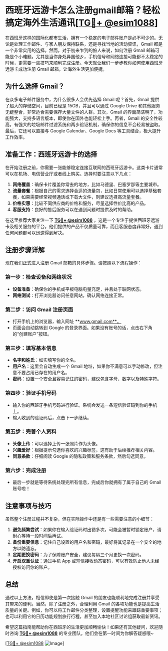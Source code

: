 # 西班牙远游卡怎么注册gmail邮箱？轻松搞定海外生活通讯[[TG💪+ @esim1088](https://t.me/s/esim1088)]

在西班牙这样的国际化都市生活，拥有一个稳定的电子邮件账户是必不可少的。无论是处理工作邮件、与家人朋友保持联系，还是寻找当地的活动资讯，Gmail 都是一个非常实用的选择。然而，对于初来乍到的旅人来说，如何注册 Gmail 邮箱可能是个小难题。尤其是当你身处异国他乡，手机信号和网络连接可能都不太稳定的时候，更需要一些技巧来顺利完成注册。今天就让我们一步步教你如何使用西班牙远游卡成功注册 Gmail 邮箱，让海外生活更加便捷。

## 为什么选择 Gmail？

在众多电子邮件服务中，为什么很多人会优先选择 Gmail 呢？首先，Gmail 提供了超大的存储空间，目前已经是 15GB，并且可以通过 Google Drive 和其他服务无缝整合，非常适合需要保存大量文件的人群。其次，Gmail 的界面简洁明了，功能强大，支持多语言版本，即使你在国外也能轻松上手。再者，Gmail 的安全性较高，有强大的垃圾邮件过滤系统和两步验证机制，确保你的信息不会轻易被盗取。最后，它还可以直接与 Google Calendar、Google Docs 等工具结合，极大提升工作效率。

## 准备工作：西班牙远游卡的选择

在开始注册之前，你需要一张能够稳定连接互联网的西班牙远游卡。这类卡片通常可以在机场、电信营业厅或者线上购买。选择时要注意以下几点：

1. **网络覆盖**：确保卡片覆盖你常去的地方，比如马德里、巴塞罗那等主要城市。
2. **流量套餐**：根据自己的需求选择合适的流量包，比如日常使用可以选择基础套餐，如果需要经常视频通话或下载大文件，则建议选择高流量套餐。
3. **价格实惠**：比较不同供应商的价格和服务，尽量选择性价比高的产品。
4. **客服支持**：良好的售后服务可以在遇到问题时提供及时的帮助。

在这里推荐大家关注一下 **[TG💪+ @esim1088](https://t.me/s/esim1088)** ，这是一个专注于提供西班牙远游卡及相关服务的平台。他们提供的产品不仅质量可靠，而且客服态度非常好，遇到任何问题都可以迅速得到解决。

## 注册步骤详解

现在我们正式进入注册 Gmail 邮箱的具体步骤。请按照以下流程操作：

### 第一步：检查设备和网络状况

- **设备准备**：确保你的手机或平板电脑电量充足，并且处于联网状态。
- **网络测试**：打开浏览器访问任意网站，确认网络连接正常。

### 第二步：访问 Gmail 注册页面

- 打开手机上的浏览器，输入网址 **www.gmail.com**。
- 页面会自动跳转到 Google 的登录界面。如果没有账号的话，点击右下角的“创建账户”按钮。

### 第三步：填写基本信息

- **名字和姓氏**：如实填写你的全名。
- **用户名**：这里会自动生成一个 Gmail 地址，如果你不满意可以手动修改，但注意不要占用已存在的用户名。
- **密码**：设置一个安全且容易记住的密码，建议包含字母、数字以及特殊字符。

### 第四步：验证手机号码

- 输入你的西班牙手机号码进行验证。系统会发送一条短信验证码到你的手机上。
- 输入收到的验证码后，点击下一步继续。

### 第五步：完善个人资料

- **头像上传**：可以选择上传一张照片作为头像。
- **兴趣爱好**：根据提示勾选你喜欢的兴趣标签，这有助于后续推荐相关内容。
- **同意条款**：仔细阅读 Google 的隐私政策和服务条款，然后勾选同意。

### 第六步：完成注册

- 最后一步就是等待系统处理完所有信息，完成后你就拥有了属于自己的 Gmail 账号啦！

## 注意事项与技巧

虽然整个注册过程并不复杂，但在实际操作中还是有一些需要注意的小细节：

1. **避免频繁尝试**：如果你在输入验证码时出错多次，可能会被暂时锁定账户，请耐心等待一段时间后再试。
2. **备份重要信息**：记住自己设置的用户名和密码，最好将其记录在一个安全的地方以防遗忘。
3. **定期更换密码**：为了保障账户安全，建议每隔三个月更换一次密码。
4. **开启双重认证**：通过手机 App 或短信接收动态密码，可以有效防止他人未经授权访问你的账户。

## 总结

通过以上方法，相信即使是第一次接触 Gmail 的朋友也能顺利地完成注册并享受其带来的便利。当然，除了注册之外，合理利用 Gmail 的各项功能也是提高生活质量的关键。例如，你可以将工作邮件分类整理，设置提醒功能来跟踪重要事项；也可以利用它的日历功能规划旅行行程，甚至加入本地社区讨论组获取最新资讯。

希望这篇指南能帮助你在西班牙的生活更加顺畅愉快！如果还有其他疑问，欢迎随时咨询 **[TG💪+ @esim1088](https://t.me/s/esim1088)** 的专业团队。他们会在第一时间为你解答疑惑哦~

[[TG💪+ @esim1088](https://t.me/s/esim1088) ![Image](https://i.postimg.cc/4NQfJmqS/Snipaste-2025-05-13-00-14-12.png)]